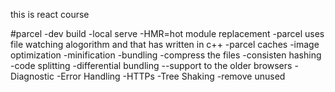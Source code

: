 this is react course


#parcel
    -dev build
    -local serve
    -HMR=hot module replacement
    -parcel uses file watching alogorithm and that has written in c++
    -parcel caches
    -image optimization
    -minification 
    -bundling
    -compress the files
    -consisten hashing
    -code splitting
    -differential bundling --support to the older browsers
    -Diagnostic
    -Error Handling
    -HTTPs
    -Tree Shaking -remove unused 
